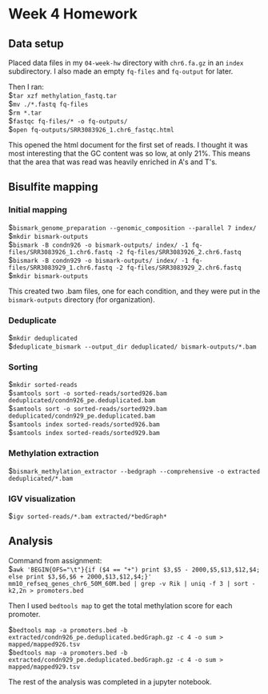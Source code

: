 # Week 4 Homework

## Data setup
Placed data files in my `04-week-hw` directory with `chr6.fa.gz` in an `index` subdirectory. I also made an empty `fq-files` and `fq-output` for later.  

Then I ran:  
$`tar xzf methylation_fastq.tar`  
$`mv ./*.fastq fq-files`  
$`rm *.tar`  
$`fastqc fq-files/* -o fq-outputs/`  
$`open fq-outputs/SRR3083926_1.chr6_fastqc.html`

This opened the html document for the first set of reads. I thought it was most interesting that the GC content was so low, at only 21%. This means that the area that was read was heavily enriched in A's and T's.

## Bisulfite mapping
### Initial mapping
$`bismark_genome_preparation --genomic_composition --parallel 7 index/`  
$`mkdir bismark-outputs`  
$`bismark -B condn926 -o bismark-outputs/ index/ -1 fq-files/SRR3083926_1.chr6.fastq -2 fq-files/SRR3083926_2.chr6.fastq`  
$`bismark -B condn929 -o bismark-outputs/ index/ -1 fq-files/SRR3083929_1.chr6.fastq -2 fq-files/SRR3083929_2.chr6.fastq`  
$`mkdir bismark-outputs`  

This created two .bam files, one for each condition, and they were put in the `bismark-outputs` directory (for organization).

### Deduplicate
$`mkdir deduplicated`  
$`deduplicate_bismark --output_dir deduplicated/ bismark-outputs/*.bam`

### Sorting
$`mkdir sorted-reads`  
$`samtools sort -o sorted-reads/sorted926.bam deduplicated/condn926_pe.deduplicated.bam`  
$`samtools sort -o sorted-reads/sorted929.bam deduplicated/condn929_pe.deduplicated.bam`  
$`samtools index sorted-reads/sorted926.bam`  
$`samtools index sorted-reads/sorted929.bam`  

### Methylation extraction 
$`bismark_methylation_extractor --bedgraph --comprehensive -o extracted deduplicated/*.bam`

### IGV visualization 
$`igv sorted-reads/*.bam extracted/*bedGraph*`


## Analysis
Command from assignment:  
$`awk 'BEGIN{OFS="\t"}{if ($4 == "+") print $3,$5 - 2000,$5,$13,$12,$4; else print $3,$6,$6 + 2000,$13,$12,$4;}' mm10_refseq_genes_chr6_50M_60M.bed | grep -v Rik | uniq -f 3 | sort -k2,2n > promoters.bed`  

Then I used `bedtools map` to get the total methylation score for each promoter.

$`bedtools map -a promoters.bed -b extracted/condn926_pe.deduplicated.bedGraph.gz -c 4 -o sum > mapped/mapped926.tsv`  
$`bedtools map -a promoters.bed -b extracted/condn929_pe.deduplicated.bedGraph.gz -c 4 -o sum > mapped/mapped929.tsv`

The rest of the analysis was completed in a jupyter notebook.
